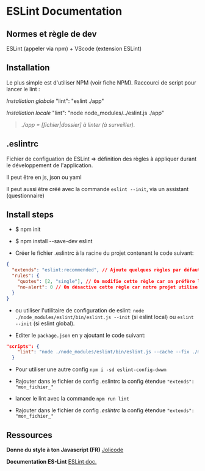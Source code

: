 # ESLint Documentation

## Normes et règle de dev
ESLint (appeler via npm) + VScode (extension ESLint)

## Installation

Le plus simple est d'utiliser NPM (voir fiche NPM).
Raccourci de script pour lancer le lint :

*Installation globale*
"lint": "eslint ./app"

*Installation locale*
"lint": "node node_modules/../eslint.js ./app"

> *./app = [fichier|dossier] à linter (à surveiller).*

## .eslintrc
Fichier de configuation de ESLint => définition des règles à appliquer durant le développement de l'application.

Il peut être en js, json ou yaml

Il peut aussi être créé avec la commande `eslint --init`, via un assistant (questionnaire)

## Install steps
- $ npm init


- $ npm install --save-dev eslint

- Créer le fichier .eslintrc à la racine du projet contenant le code suivant:

```json
{
  "extends": "eslint:recommended", // Ajoute quelques règles par défaut
  "rules": {
    "quotes": [2, "single"], // On modifie cette règle car on préfère les single quotes
    "no-alert": 0 // On désactive cette règle car notre projet utilise `alert()`
  }
}
```

- ou utiliser l'utilitaire de configuration de eslint:
``node ./node_modules/eslint/bin/eslint.js --init`` (si eslint local) ou ``eslint --init`` (si eslint global).

- Editer le ``package.json`` en y ajoutant le code suivant:

```json
"scripts": {
    "lint": "node ./node_modules/eslint/bin/eslint.js --cache --fix ./mon_fichier"
  }
```

- Pour utiliser une autre config ``npm i -sd eslint-config-dwwm``

- Rajouter dans le fichier de config .eslintrc la config étendue ``"extends": "mon_fichier_"``

- lancer le lint avec la commande ``npm run lint``

- Rajouter dans le fichier de config *.eslintrc* la config étendue ``"extends": "mon_fichier_"``


## Ressources

**Donne du style à ton Javascript (FR)**
[Jolicode](https://jolicode.com/blog/donne-du-style-a-ton-javascript)

**Documentation ES-Lint**
[ESLint doc.](https://eslint.org/docs/user-guide/getting-started)